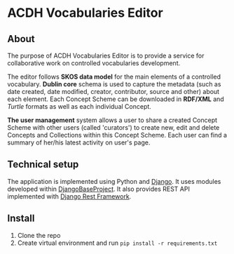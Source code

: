 # ACDH Vocabularies Editor

## About

The purpose of ACDH Vocabularies Editor is to provide a service for collaborative work on controlled vocabularies development.

The editor follows **SKOS data model** for the main elements of a controlled vocabulary. **Dublin core** schema is used to capture the metadata (such as date created, date modified, creator, contributor, source and other) about each element. Each Concept Scheme can be downloaded in **RDF/XML** and *Turtle* formats as well as each individual Concept.

**The user management** system allows a user to share a created Concept Scheme with other users (called 'curators') to create new, edit and delete Concepts and Collections within this Concept Scheme. Each user can find a summary of her/his latest activity on user's page.


## Technical setup

The application is implemented using Python and [Django](https://www.djangoproject.com/). It uses modules developed within [DjangoBaseProject](https://github.com/acdh-oeaw/djangobaseproject). It also provides REST API implemented with [Django Rest Framework](https://www.django-rest-framework.org/). 

## Install

1. Clone the repo
2. Create virtual environment and run `pip install -r requirements.txt`